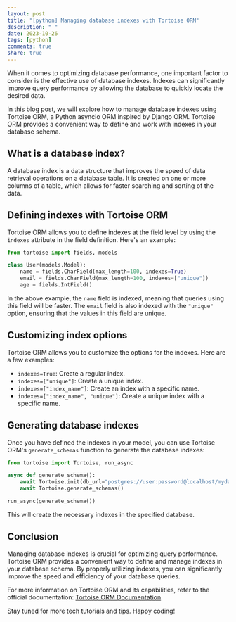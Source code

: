 ```yaml
---
layout: post
title: "[python] Managing database indexes with Tortoise ORM"
description: " "
date: 2023-10-26
tags: [python]
comments: true
share: true
---
```


When it comes to optimizing database performance, one important factor to consider is the effective use of database indexes. Indexes can significantly improve query performance by allowing the database to quickly locate the desired data.

In this blog post, we will explore how to manage database indexes using Tortoise ORM, a Python asyncio ORM inspired by Django ORM. Tortoise ORM provides a convenient way to define and work with indexes in your database schema.

## What is a database index?

A database index is a data structure that improves the speed of data retrieval operations on a database table. It is created on one or more columns of a table, which allows for faster searching and sorting of the data.

## Defining indexes with Tortoise ORM

Tortoise ORM allows you to define indexes at the field level by using the `indexes` attribute in the field definition. Here's an example:

```python
from tortoise import fields, models

class User(models.Model):
    name = fields.CharField(max_length=100, indexes=True)
    email = fields.CharField(max_length=100, indexes=["unique"])
    age = fields.IntField()
```

In the above example, the `name` field is indexed, meaning that queries using this field will be faster. The `email` field is also indexed with the `"unique"` option, ensuring that the values in this field are unique.

## Customizing index options

Tortoise ORM allows you to customize the options for the indexes. Here are a few examples:

- `indexes=True`: Create a regular index.
- `indexes=["unique"]`: Create a unique index.
- `indexes=["index_name"]`: Create an index with a specific name.
- `indexes=["index_name", "unique"]`: Create a unique index with a specific name.

## Generating database indexes

Once you have defined the indexes in your model, you can use Tortoise ORM's `generate_schemas` function to generate the database indexes:

```python
from tortoise import Tortoise, run_async

async def generate_schema():
    await Tortoise.init(db_url="postgres://user:password@localhost/mydatabase")
    await Tortoise.generate_schemas()

run_async(generate_schema())
```

This will create the necessary indexes in the specified database.

## Conclusion

Managing database indexes is crucial for optimizing query performance. Tortoise ORM provides a convenient way to define and manage indexes in your database schema. By properly utilizing indexes, you can significantly improve the speed and efficiency of your database queries.

For more information on Tortoise ORM and its capabilities, refer to the official documentation: [Tortoise ORM Documentation](https://tortoise-orm.readthedocs.io/)

Stay tuned for more tech tutorials and tips. Happy coding!